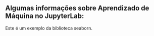 ## Algumas informações sobre Aprendizado de Máquina no JupyterLab:

Este é um exemplo da biblioteca seaborn.

